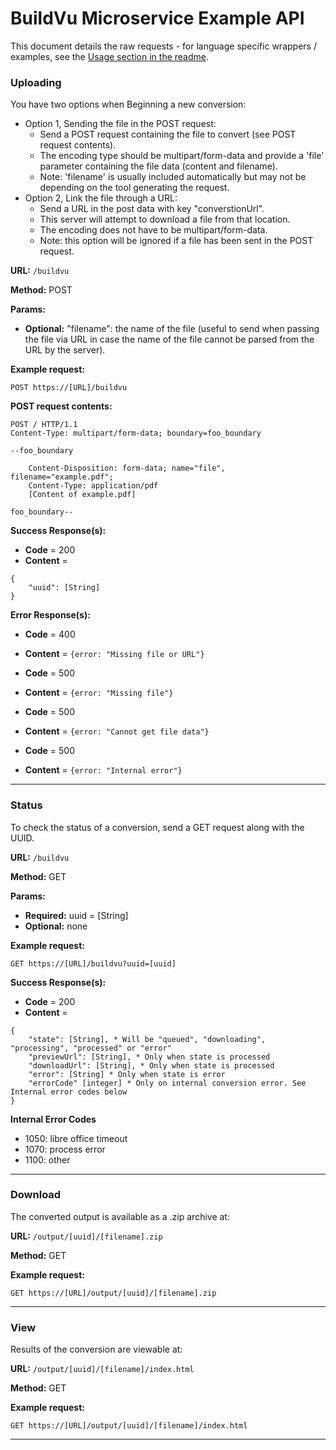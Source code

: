 
# BuildVu Microservice Example API #

This document details the raw requests - for language specific wrappers / examples, see the [Usage section in the readme](README.md).

### Uploading ###
You have two options when Beginning a new conversion:

 - Option 1, Sending the file in the POST request:
    - Send a POST request containing the file to    convert (see POST request contents).    
    - The encoding type should be multipart/form-data and provide    a 'file' parameter containing the file data (content and filename).
    - Note: 'filename' is usually included automatically but may not be    depending on the tool generating the request.  
 - Option 2, Link the file through a URL:   
    - Send a URL in the post data with key "converstionUrl".
    - This server will attempt to download a file from that location.
    - The encoding does not have to be multipart/form-data.
    - Note: this option will be ignored if a file has been sent in the POST request.

**URL:** ```/buildvu```

**Method:** POST

**Params:**
* **Optional:** "filename": the name of the file (useful to send when passing the file via URL in case the name of the file cannot be parsed from the URL by the server).

**Example request:**

```
POST https://[URL]/buildvu
```

**POST request contents:**

```POST https://[URL]/buildvu
POST / HTTP/1.1
Content-Type: multipart/form-data; boundary=foo_boundary

--foo_boundary

    Content-Disposition: form-data; name="file", filename="example.pdf";
    Content-Type: application/pdf
    [Content of example.pdf]

foo_boundary--
```

**Success Response(s):**
* **Code** = 200
* **Content** = 

```
{
    "uuid": [String]
} 
```

**Error Response(s):**
* **Code** = 400
* **Content** = ```{error: "Missing file or URL"}```


* **Code** = 500
* **Content** = ```{error: "Missing file"}```

* **Code** = 500
* **Content** = ```{error: "Cannot get file data"}```

* **Code** = 500
* **Content** = ```{error: "Internal error"}```

___


### Status

To check the status of a conversion, send a GET request along with the UUID.

**URL:** ```/buildvu```

**Method:** GET

**Params:**
* **Required:** uuid = [String]
* **Optional:** none

**Example request:**

```GET https://[URL]/buildvu?uuid=[uuid]```


**Success Response(s):**
* **Code** = 200
* **Content** = 

```
{
    "state": [String], * Will be "queued", "downloading", "processing", "processed" or "error"
    "previewUrl": [String], * Only when state is processed
    "downloadUrl": [String], * Only when state is processed
    "error": [String] * Only when state is error
    "errorCode" [integer] * Only on internal conversion error. See Internal error codes below
}
```

**Internal Error Codes**
* 1050: libre office timeout
* 1070: process error
* 1100: other
___


### Download

The converted output is available as a .zip archive at:

**URL:** ```/output/[uuid]/[filename].zip```

**Method:** GET

**Example request:**

```GET https://[URL]/output/[uuid]/[filename].zip```

___

### View

Results of the conversion are viewable at:

**URL:** ```/output/[uuid]/[filename]/index.html```

**Method:** GET

**Example request:**

```GET https://[URL]/output/[uuid]/[filename]/index.html```

___
